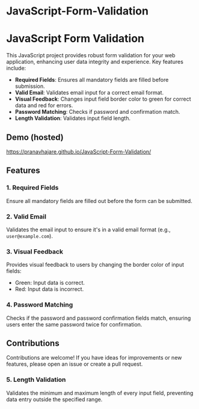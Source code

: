 # JavaScript-Form-Validation
# JavaScript Form Validation



This JavaScript project provides robust form validation for your web application, enhancing user data integrity and experience. Key features include:

- **Required Fields**: Ensures all mandatory fields are filled before submission.
- **Valid Email**: Validates email input for a correct email format.
- **Visual Feedback**: Changes input field border color to green for correct data and red for errors.
- **Password Matching**: Checks if password and confirmation match.
- **Length Validation**: Validates input field length.

## Demo (hosted)
https://pranavhajare.github.io/JavaScript-Form-Validation/


## Features

### 1. Required Fields

Ensure all mandatory fields are filled out before the form can be submitted.

### 2. Valid Email

Validates the email input to ensure it's in a valid email format (e.g., `user@example.com`).

### 3. Visual Feedback

Provides visual feedback to users by changing the border color of input fields:

- Green: Input data is correct.
- Red: Input data is incorrect.

### 4. Password Matching

Checks if the password and password confirmation fields match, ensuring users enter the same password twice for confirmation.

## Contributions
Contributions are welcome! If you have ideas for improvements or new features, please open an issue or create a pull request.

### 5. Length Validation

Validates the minimum and maximum length of every input field, preventing data entry outside the specified range.


